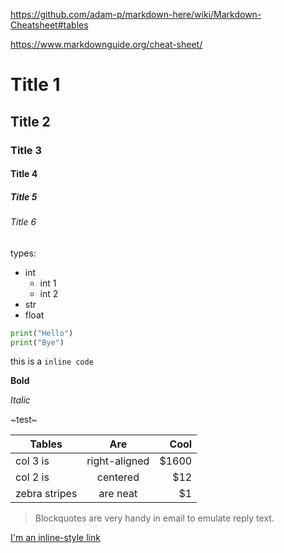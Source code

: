 https://github.com/adam-p/markdown-here/wiki/Markdown-Cheatsheet#tables

https://www.markdownguide.org/cheat-sheet/

# Title 1
## Title 2
### Title 3
#### Title 4
##### Title 5
###### Title 6

types:
  - int
    - int 1
    - int 2
  - str
  - float

```python
print("Hello")
print("Bye")
```

this is a `inline code` 

**Bold**

*Italic*

~test~


| Tables        | Are           | Cool  |
| ------------- |:-------------:| -----:|
| col 3 is      | right-aligned | $1600 |
| col 2 is      | centered      |   $12 |
| zebra stripes | are neat      |    $1 |

> Blockquotes are very handy in email to emulate reply text.

[I'm an inline-style link](https://www.google.com)